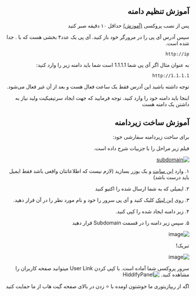 
<div dir="rtl" markdown="1">

## آموزش تنظیم دامنه

پس از نصب پروکسی [(آموزش)](https://github.com/hiddify/hiddify-config/wiki) 
 حداقل ۱۰ دقیقه  صبر کنید

سپس آدرس آی پی را در مرورگر خود باز کنید.
آی پی یک عدد۴ بخشی هست که با . جدا شده است.

`http://ip`

به عنوان مثال اگر آی پی شما 1.1.1.1 است شما باید دامنه زیر را وارد کنید:

`http://1.1.1.1`

توجه داشته باشید این آدرس فقط یک ساعت فعال هست و بعد از آن غیر فعال می‌شود.

اینجا باید دامنه خود را وارد کنید.
توجه فرمایید که جهت ایجاد سرتیفیکیت ولید نیاز به داشتن یک دامنه هست



## آموزش ساخت زیردامنه
برای ساخت زیردامنه سفارشی خود:

فیلم زیر مراحل را با جزییات شرح داده است.

[![subdomain](https://img.youtube.com/vi/l-KKRus2KS0/maxresdefault.jpg)](https://www.youtube.com/watch?v=l-KKRus2KS0)

۱. وارد [این سایت](https://freedns.afraid.org/signup/?plan=starter) و یک یوزر بسازید (لازم نیست که اطلاعاتتان واقعی باشد فقط ایمیل باید درست باشد)

۲. ایمیلی که به شما ارسال شده را اکتیو کنید

۳. روی [این لینک](https://freedns.afraid.org/subdomain/edit.php?edit_domain_id=1184493) کلیک کنید و آی پی سرور را خود و نام مورد نظر را در آن قرار دهید.

۴. زیر دامنه ایجاد شده را کپی کنید.


۵. سپس زیر دامنه را در قسمت Subdomain قرار دهید


![image](https://user-images.githubusercontent.com/114227601/210156290-d23f71d6-c547-4865-aeb6-01b7746bc5ac.png)

تبریک!

![image](https://user-images.githubusercontent.com/114227601/210156314-64d87f7e-0a8f-4610-b04f-69338420a7eb.png)

 سرور پروکسی شما آماده است.  با کپی کردن User Link  میتوانید صفحه کاربران را مشاهده کنید.
![HiddifyPanel](https://raw.githubusercontent.com/hiddify/hiddify-config/main/docs/HiddifyPanel.webp)


اگه از ریپازیتوری ما خوشتون اومده با ⭐ زدن در بالای صفحه گیت هاب از ما حمایت کنید
</div>